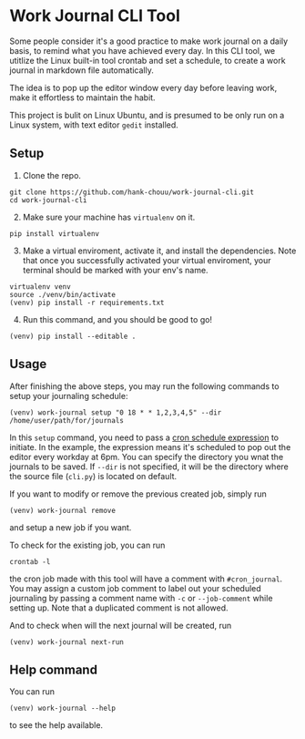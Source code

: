 # Work Journal CLI Tool

Some people consider it's a good practice to make work journal on a daily basis, to remind what you have achieved every day. In this CLI tool, we utitlize the Linux built-in tool crontab and set a schedule, to create a work journal in markdown file automatically. 

The idea is to pop up the editor window every day before leaving work, make it effortless to maintain the habit.

This project is bulit on Linux Ubuntu, and is presumed to be only run on a Linux system, with text editor `gedit` installed.

## Setup 

1. Clone the repo.

```
git clone https://github.com/hank-chouu/work-journal-cli.git
cd work-journal-cli
```

2. Make sure your machine has `virtualenv` on it.

```
pip install virtualenv
```

3. Make a virtual enviroment, activate it, and install the dependencies. Note that once you successfully activated your virtual enviroment, your terminal should be marked with your env's name.

```
virtualenv venv
source ./venv/bin/activate
(venv) pip install -r requirements.txt
```

4. Run this command, and you should be good to go!

```
(venv) pip install --editable .
```


## Usage 

After finishing the above steps, you may run the following commands to setup your journaling schedule:

```
(venv) work-journal setup "0 18 * * 1,2,3,4,5" --dir /home/user/path/for/journals
```

In this `setup` command, you need to pass a [cron schedule expression](https://crontab.guru/) to initiate. In the example, the expression means it's scheduled to pop out the editor every workday at 6pm. You can specify the directory you wnat the journals to be saved. If `--dir` is not specified, it will be the directory where the source file (`cli.py`) is located on default.

If you want to modify or remove the previous created job, simply run

```
(venv) work-journal remove
```

and setup a new job if you want. 

To check for the existing job, you can run 

```
crontab -l
```

the cron job made with this tool will have a comment with `#cron_journal`. You may assign a custom job comment to label out your scheduled journaling by passing a comment name with `-c` or `--job-comment` while setting up. Note that a duplicated comment is not allowed. 

And to check when will the next journal will be created, run

```
(venv) work-journal next-run
```

## Help command

You can run
```
(venv) work-journal --help
```

to see the help available.